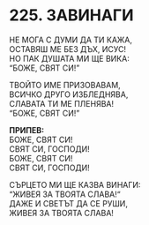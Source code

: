 # 225. ЗАВИНАГИ

НЕ МОГА С ДУМИ ДА ТИ КАЖА,  
ОСТАВЯШ МЕ БЕЗ ДЪХ, ИСУС!  
НО ПАК ДУШАТА МИ ЩЕ ВИКА:  
“БОЖЕ, СВЯТ СИ!”  
  
ТВОЙТО ИМЕ ПРИЗОВАВАМ,  
ВСИЧКО ДРУГО ИЗБЛЕДНЯВА,  
СЛАВАТА ТИ МЕ ПЛЕНЯВА!  
“БОЖЕ, СВЯТ СИ!”  
  
**ПРИПЕВ:**  
БОЖЕ, СВЯТ СИ!  
СВЯТ СИ, ГОСПОДИ!  
БОЖЕ, СВЯТ СИ!  
СВЯТ СИ, ГОСПОДИ!  
  
СЪРЦЕТО МИ ЩЕ КАЗВА ВИНАГИ:  
“ЖИВЕЯ ЗА ТВОЯТА СЛАВА!“  
ДАЖЕ И СВЕТЪТ ДА СЕ РУШИ,  
ЖИВЕЯ ЗА ТВОЯТА СЛАВА!  
